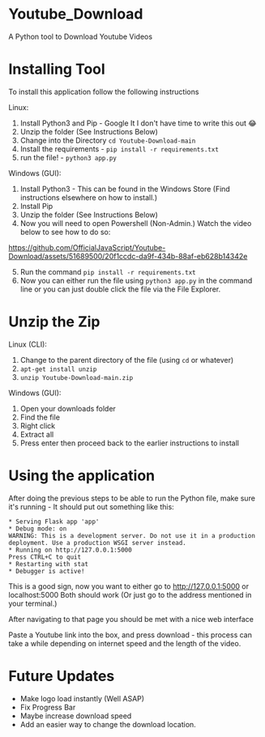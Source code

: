 # Youtube_Download
A Python tool to Download Youtube Videos

# Installing Tool

To install this application follow the following instructions

Linux:
1. Install Python3 and Pip - Google It I don't have time to write this out 😂
3. Unzip the folder (See Instructions Below)
4. Change into the Directory ```cd Youtube-Download-main```
5. Install the requirements - ```pip install -r requirements.txt```
6. run the file! - ```python3 app.py```

Windows (GUI):
1. Install Python3 - This can be found in the Windows Store (Find instructions elsewhere on how to install.)
2. Install Pip
3. Unzip the folder (See Instructions Below)
4. Now you will need to open Powershell (Non-Admin.) Watch the video below to see how to do so:


https://github.com/OfficialJavaScript/Youtube-Download/assets/51689500/20f1ccdc-da9f-434b-88af-eb628b14342e


5. Run the command ```pip install -r requirements.txt```
6. Now you can either run the file using ```python3 app.py``` in the command line or you can just double click the file via the File Explorer.

# Unzip the Zip

Linux (CLI):
1. Change to the parent directory of the file (using ```cd``` or whatever)
2. ```apt-get install unzip```
3. ```unzip Youtube-Download-main.zip```

Windows (GUI):
1. Open your downloads folder
2. Find the file
3. Right click
4. Extract all
5. Press enter then proceed back to the earlier instructions to install

# Using the application
After doing the previous steps to be able to run the Python file, make sure it's running - It should put out something like this:

```
* Serving Flask app 'app'
* Debug mode: on
WARNING: This is a development server. Do not use it in a production deployment. Use a production WSGI server instead.
* Running on http://127.0.0.1:5000
Press CTRL+C to quit
* Restarting with stat
* Debugger is active!
```

This is a good sign, now you want to either go to http://127.0.0.1:5000 or localhost:5000 Both should work (Or just go to the address mentioned in your terminal.)

After navigating to that page you should be met with a nice web interface

Paste a Youtube link into the box, and press download - this process can take a while depending on internet speed and the length of the video.

# Future Updates
* Make logo load instantly (Well ASAP)
* Fix Progress Bar
* Maybe increase download speed
* Add an easier way to change the download location.

